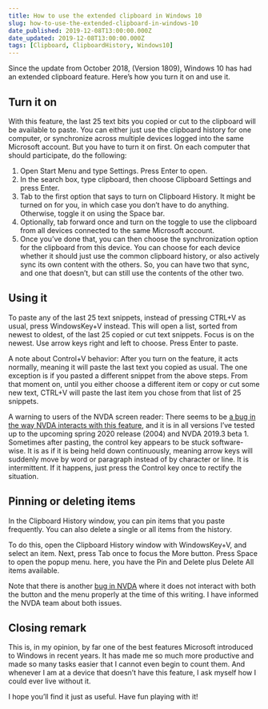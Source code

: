 ```yaml
---
title: How to use the extended clipboard in Windows 10
slug: how-to-use-the-extended-clipboard-in-windows-10
date_published: 2019-12-08T13:00:00.000Z
date_updated: 2019-12-08T13:00:00.000Z
tags: [Clipboard, ClipboardHistory, Windows10]
---
```


Since the update from October 2018, (Version 1809), Windows 10 has had an extended clipboard feature. Here&#8217;s how you turn it on and use it.

## Turn it on

With this feature, the last 25 text bits you copied or cut to the clipboard will be available to paste. You can either just use the clipboard history for one computer, or synchronize across multiple devices logged into the same Microsoft account. But you have to turn it on first. On each computer that should participate, do the following:

1. Open Start Menu and type Settings. Press Enter to open.
2. In the search box, type clipboard, then choose Clipboard Settings and press Enter.
3. Tab to the first option that says to turn on Clipboard History. It might be turned on for you, in which case you don&#8217;t have to do anything. Otherwise, toggle it on using the Space bar.
4. Optionally, tab forward once and turn on the toggle to use the clipboard from all devices connected to the same Microsoft account.
5. Once you&#8217;ve done that, you can then choose the synchronization option for the clipboard from this device. You can choose for each device whether it should just use the common clipboard history, or also actively sync its own content with the others. So, you can have two that sync, and one that doesn&#8217;t, but can still use the contents of the other two.

## Using it

To paste any of the last 25 text snippets, instead of pressing CTRL+V as usual, press WindowsKey+V instead. This will open a list, sorted from newest to oldest, of the last 25 copied or cut text snippets. Focus is on the newest. Use arrow keys right and left to choose. Press Enter to paste.

A note about Control+V behavior: After you turn on the feature, it acts normally, meaning it will paste the last text you copied as usual. The one exception is if you pasted a different snippet from the above steps. From that moment on, until you either choose a different item or copy or cut some new text, CTRL+V will paste the last item you chose from that list of 25 snippets.

A warning to users of the NVDA screen reader: There seems to be [a bug in the way NVDA interacts with this feature](https://github.com/nvaccess/nvda/issues/10588), and it is in all versions I&#8217;ve tested up to the upcoming spring 2020 release (2004) and NVDA 2019.3 beta 1. Sometimes after pasting, the control key appears to be stuck software-wise. It is as if it is being held down continuously, meaning arrow keys will suddenly move by word or paragraph instead of by character or line. It is intermittent. If it happens, just press the Control key once to rectify the situation.

## Pinning or deleting items

In the Clipboard History window, you can pin items that you paste frequently. You can also delete a single or all items from the history.

To do this, open the Clipboard History window with WindowsKey+V, and select an item. Next, press Tab once to focus the More button. Press Space to open the popup menu. here, you have the Pin and Delete plus Delete All items available.

Note that there is another [bug in NVDA](https://github.com/nvaccess/nvda/issues/10597) where it does not interact with both the button and the menu properly at the time of this writing. I have informed the NVDA team about both issues.

## Closing remark

This is, in my opinion, by far one of the best features Microsoft introduced to Windows in recent years. It has made me so much more productive and made so many tasks easier that I cannot even begin to count them. And whenever I am at a device that doesn&#8217;t have this feature, I ask myself how I could ever live without it.

I hope you&#8217;ll find it just as useful. Have fun playing with it!
